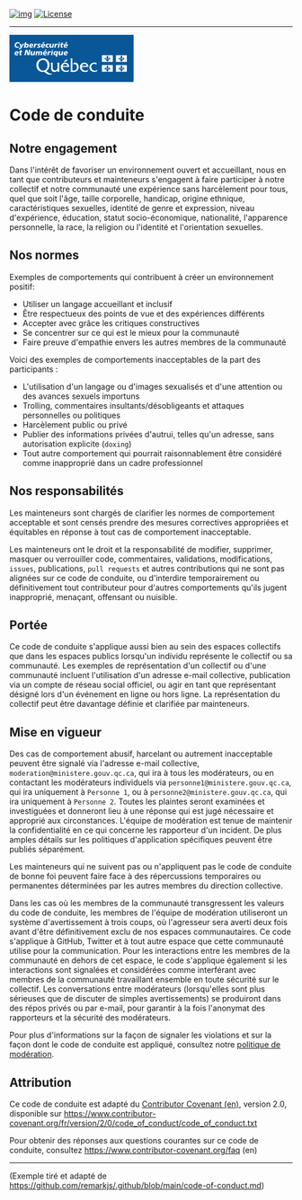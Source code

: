 <!-- ENTETE -->
[![img](https://img.shields.io/badge/Lifecycle-Experimental-339999)](https://www.quebec.ca/gouv/politiques-orientations/vitrine-numeriqc/accompagnement-des-organismes-publics/demarche-conception-services-numeriques)
[![License](https://img.shields.io/badge/Licence-LiLiQ--R-blue)](LICENSE_FR)

---

<div>
    <img src="./images/mcn.png">
</div>
<!-- FIN ENTETE -->

# Code de conduite

## Notre engagement

Dans l'intérêt de favoriser un environnement ouvert et accueillant, nous en tant que
contributeurs et mainteneurs s'engagent à faire participer à notre collectif
et notre communauté une expérience sans harcèlement pour tous, quel que soit l'âge,
taille corporelle, handicap, origine ethnique, caractéristiques sexuelles, identité de genre et
expression, niveau d'expérience, éducation, statut socio-économique, nationalité,
l'apparence personnelle, la race, la religion ou l'identité et l'orientation sexuelles.

## Nos normes

Exemples de comportements qui contribuent à créer un environnement positif:

* Utiliser un langage accueillant et inclusif
* Être respectueux des points de vue et des expériences différents
* Accepter avec grâce les critiques constructives
* Se concentrer sur ce qui est le mieux pour la communauté
* Faire preuve d'empathie envers les autres membres de la communauté

Voici des exemples de comportements inacceptables de la part des participants :

* L'utilisation d'un langage ou d'images sexualisés et d'une attention ou des avances sexuels importuns
* Trolling, commentaires insultants/désobligeants et attaques personnelles ou politiques
* Harcèlement public ou privé
* Publier des informations privées d'autrui, telles qu'un adresse, sans autorisation explicite (`doxing`)
* Tout autre comportement qui pourrait raisonnablement être considéré comme inapproprié dans un cadre professionnel

## Nos responsabilités

Les mainteneurs sont chargés de clarifier les normes de comportement acceptable
et sont censés prendre des mesures correctives appropriées et équitables en réponse à
tout cas de comportement inacceptable.

Les mainteneurs ont le droit et la responsabilité de modifier, supprimer, masquer ou verrouiller
code, commentaires, validations, modifications, `issues`, publications, `pull requests` et autres
contributions qui ne sont pas alignées sur ce code de conduite, ou d'interdire
temporairement ou définitivement tout contributeur pour d'autres comportements qu'ils jugent
inapproprié, menaçant, offensant ou nuisible.

## Portée

Ce code de conduite s'applique aussi bien au sein des espaces collectifs que dans les espaces publics
lorsqu'un individu représente le collectif ou sa communauté.
Les exemples de représentation d'un collectif ou d'une communauté incluent l'utilisation d'un
adresse e-mail collective, publication via un compte de réseau social officiel, ou
agir en tant que représentant désigné lors d'un événement en ligne ou hors ligne.
La représentation du collectif peut être davantage définie et clarifiée par
mainteneurs.

## Mise en vigueur

Des cas de comportement abusif, harcelant ou autrement inacceptable peuvent être
signalé via l'adresse e-mail collective, `moderation@ministere.gouv.qc.ca`, qui
ira à tous les modérateurs, ou en contactant les modérateurs individuels via
`personne1@ministere.gouv.qc.ca`, qui ira uniquement à `Personne 1`, ou à
`personne2@ministere.gouv.qc.ca`, qui ira uniquement à `Personne 2`.
Toutes les plaintes seront examinées et investiguées et donneront lieu à une réponse
qui est jugé nécessaire et approprié aux circonstances.
L'équipe de modération est tenue de maintenir la confidentialité en ce qui concerne les
rapporteur d'un incident.
De plus amples détails sur les politiques d'application spécifiques peuvent être publiés séparément.

Les mainteneurs qui ne suivent pas ou n'appliquent pas le code de conduite de bonne foi peuvent
faire face à des répercussions temporaires ou permanentes déterminées par les autres membres du
direction collective.

Dans les cas où les membres de la communauté transgressent les valeurs du code de
conduite, les membres de l'équipe de modération utiliseront un système d'avertissement à trois coups,
où l'agresseur sera averti deux fois avant d'être définitivement exclu de nos espaces communautaires.
Ce code s'applique à GitHub, Twitter et à tout autre espace que cette communauté utilise pour la communication.
Pour les interactions entre les membres de la communauté en dehors de cet espace, le code s'applique également 
si les interactions sont signalées et considérées comme interférant avec membres de la communauté travaillant 
ensemble en toute sécurité sur le collectif.
Les conversations entre modérateurs (lorsqu'elles sont plus sérieuses que de discuter
de simples avertissements) se produiront dans des répos privés ou par e-mail, pour garantir
à la fois l'anonymat des rapporteurs et la sécurité des modérateurs.

Pour plus d'informations sur la façon de signaler les violations et sur la façon dont le code de conduite est
appliqué, consultez notre [politique de modération][moderation].

## Attribution

Ce code de conduite est adapté du [Contributor Covenant (en)][homepage],
version 2.0, disponible sur <https://www.contributor-covenant.org/fr/version/2/0/code_of_conduct/code_of_conduct.txt>

Pour obtenir des réponses aux questions courantes sur ce code de conduite, consultez
<https://www.contributor-covenant.org/faq> (en)

--- 
(Exemple tiré et adapté de https://github.com/remarkjs/.github/blob/main/code-of-conduct.md)


<!-- Définitions -->
[homepage]: https://www.contributor-covenant.org

[moderation]: ./moderation.md